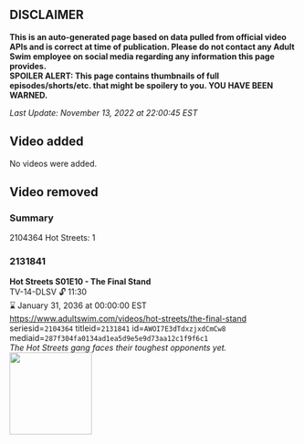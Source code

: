 ## DISCLAIMER
**This is an auto-generated page based on data pulled from official video APIs and is correct at time of publication. Please do not contact any Adult Swim employee on social media regarding any information this page provides.**  
**SPOILER ALERT: This page contains thumbnails of full episodes/shorts/etc. that might be spoilery to you. YOU HAVE BEEN WARNED.**  

_Last Update: November 13, 2022 at 22:00:45 EST_
## Video added
No videos were added.  
## Video removed
### Summary
2104364 Hot Streets: 1  
### 2131841
**Hot Streets S01E10 - The Final Stand**  
TV-14-DLSV 🔓 11:30  
⌛ January 31, 2036 at 00:00:00 EST  
https://www.adultswim.com/videos/hot-streets/the-final-stand  
seriesid=`2104364` titleid=`2131841` id=`AWOI7E3dTdxzjxdCmCw8` mediaid=`287f304fa0134ad1ea5d9e5e9d73aa12c1f9f6c1`  
_The Hot Streets gang faces their toughest opponents yet._  
<a href="https://media.cdn.adultswim.com/uploads/20200305/thumbnails/2_20351528126-HotStreets_110_dup-20171005.jpg"><img src="https://media.cdn.adultswim.com/uploads/20200305/thumbnails/2_20351528126-HotStreets_110_dup-20171005.jpg" height="144px" /></a>
